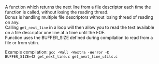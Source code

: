 A function which returns the next line from a file descriptor each time the function is called, without losing the reading thread.</br>
Bonus is handling multiple file descriptors without losing thread of reading on any.</br>
Calling <code>get_next_line</code> in a loop will then allow you to read the text available on a file descriptor one line at a time until the EOF.</br>
Function uses the BUFFER_SIZE defined during compilation to read from a file or from stdin.


Example compilation: <code>gcc -Wall -Wextra -Werror -D BUFFER_SIZE=42 get_next_line.c get_next_line_utils.c</code>
